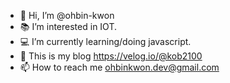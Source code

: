 - 👋 Hi, I’m @ohbin-kwon
- 📚 I’m interested in IOT.
- 💻 I’m currently learning/doing javascript.
- 💾 This is my blog https://velog.io/@kob2100
- 📫 How to reach me ohbinkwon.dev@gmail.com


